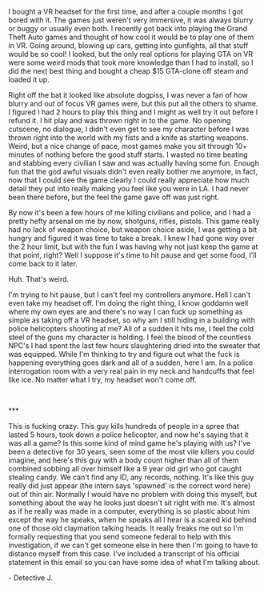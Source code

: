 I bought a VR headset for the first time, and after a couple months I got bored with it.  The games just weren't very immersive, it was always blurry or buggy or usually even both.  I recently got back into playing the Grand Theft Auto games and thought of how cool it would be to play one of them in VR.  Going around, blowing up cars, getting into gunfights, all that stuff would be so cool!  I looked, but the only real options for playing GTA on VR were some weird mods that took more knowledge than I had to install, so I did the next best thing and bought a cheap $15 GTA-clone off steam and loaded it up.  

Right off the bat it looked like absolute dogpiss, I was never a fan of how blurry and out of focus VR games were, but this put all the others to shame.  I figured I had 2 hours to play this thing and I might as well try it out before I refund it.  I hit play and was thrown right in to the game.  No opening cutscene, no dialogue, I didn't even get to see my character before I was thrown right into the world with my fists and a knife as starting weapons.  Weird, but a nice change of pace, most games make you sit through 10+ minutes of nothing before the good stuff starts.  I wasted no time beating and stabbing every civilian I saw and was actually having some fun.  Enough fun that the god awful visuals didn't even really bother me anymore, in fact, now that I could see the game clearly I could really appreciate how much detail they put into really making you feel like you were in LA.  I had never been there before, but the feel the game gave off was just right.  

By now it's been a few hours of me killing civilians and police, and I had a pretty hefty arsenal on me by now, shotguns, rifles, pistols.  This game really had no lack of weapon choice, but weapon choice aside, I was getting a bit hungry and figured it was time to take a break.  I knew I had gone way over the 2 hour limit, but with the fun I was having why not just keep the game at that point, right?  Well I suppose it's time to hit pause and get some food, I'll come back to it later.

Huh.  That's weird.  

I'm trying to hit pause, but I can't feel my controllers anymore.  Hell I can't even take my headset off.  I'm doing the right thing, I know goddamn well where my own eyes are and there's no way I can fuck up something as simple as taking off a VR headset, so why am I still hiding in a building with police helicopters shooting at me?  All of a sudden it hits me, I feel the cold steel of the guns my character is holding.  I feel the blood of the countless NPC's I had spent the last few hours slaughtering dried into the sweater that was equipped.  While I'm thinking to try and figure out what the fuck is happening everything goes dark and all of a sudden, here I am.  In a police interrogation room with a very real pain in my neck and handcuffs that feel like ice.  No matter what I try, my headset won't come off.  

&#x200B;

\*\*\*

This is fucking crazy.  This guy kills hundreds of people in a spree that lasted 5 hours, took down a police helicopter, and now he's saying that it was all a game?  Is this some kind of mind game he's playing with us? I've been a detective for 30 years, seen some of the most vile killers you could imagine, and here's this guy with a body count higher than all of them combined sobbing all over himself like a 9 year old girl who got caught stealing candy.  We can't find any ID, any records, nothing.  It's like this guy really did just appear (the intern says 'spawned' is the correct word here) out of thin air.  Normally I would have no problem with doing this myself, but something about the way he looks just doesn't sit right with me.  It's almost as if he really was made in a computer, everything is so plastic about him except the way he speaks, when he speaks all I hear is a scared kid behind one of those old claymation talking heads.  It really freaks me out so I'm formally requesting that you send someone federal to help with this investigation, if we can't get someone else in here then I'm going to have to distance myself from this case.  I've included a transcript of his official statement in this email so you can have some idea of what I'm talking about.

\- Detective J.